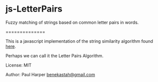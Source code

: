 js-LetterPairs
==============

Fuzzy matching of strings based on common letter pairs in words.

==============

This is a javascript implementation of the string similarity algorithm found
[here](http://www.catalysoft.com/articles/StrikeAMatch.html).

Perhaps we can call it the Letter Pairs Algorithm.

License: MIT

Author: Paul Harper <benekastah@gmail.com>
